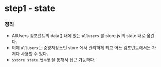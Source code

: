 # step1 - state

### 정리
- AllUsers 컴포넌트의 data() 내에 있는 `allusers` 를 store.js 의 state 내로 옮긴다.
- 이제 `allUsers`는 중앙저장소인 store 에서 관리하게 되고 어느 컴포넌트에서든 가져다 사용할 수 있다.
- `$store.state.변수명` 을 통해서 접근 가능하다.